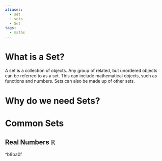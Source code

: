 ```yaml
---
aliases:
  - set
  - sets
  - Set
tags:
  - maths
---
```

# What is a Set?
A set is a collection of objects. Any group of related, but unordered objects can be referred to as a set. This can include mathematical objects, such as functions and numbers. Sets can also be made up of other sets. 


# Why do we need Sets?


# Common Sets



## Real Numbers $\mathbb R$

^b8ba0f

